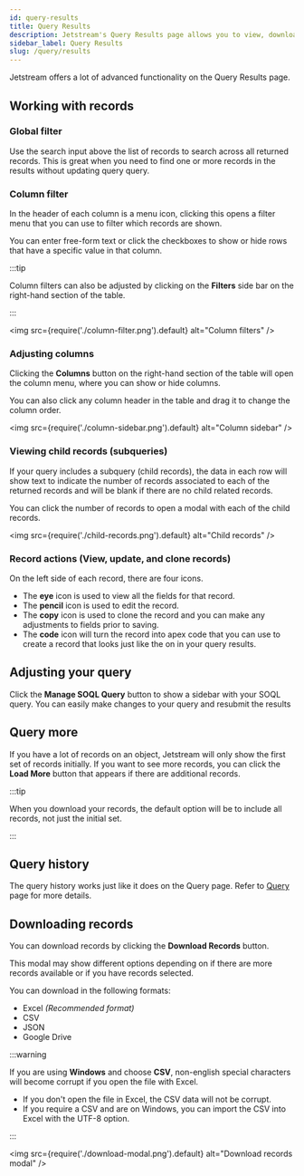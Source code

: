 ```yaml
---
id: query-results
title: Query Results
description: Jetstream's Query Results page allows you to view, download, or work with your records in your Salesforce org.
sidebar_label: Query Results
slug: /query/results
---
```


Jetstream offers a lot of advanced functionality on the Query Results page.

## Working with records

### Global filter

Use the search input above the list of records to search across all returned records. This is great when you need to find one or more records in the results without updating query query.

### Column filter

In the header of each column is a menu icon, clicking this opens a filter menu that you can use to filter which records are shown.

You can enter free-form text or click the checkboxes to show or hide rows that have a specific value in that column.

:::tip

Column filters can also be adjusted by clicking on the **Filters** side bar on the right-hand section of the table.

:::

<img src={require('./column-filter.png').default} alt="Column filters" />

### Adjusting columns

Clicking the **Columns** button on the right-hand section of the table will open the column menu, where you can show or hide columns.

You can also click any column header in the table and drag it to change the column order.

<img src={require('./column-sidebar.png').default} alt="Column sidebar" />

### Viewing child records (subqueries)

If your query includes a subquery (child records), the data in each row will show text to indicate the number of records associated to each of the returned records and will be blank if there are no child related records.

You can click the number of records to open a modal with each of the child records.

<img src={require('./child-records.png').default} alt="Child records" />

### Record actions (View, update, and clone records)

On the left side of each record, there are four icons.

- The **eye** icon is used to view all the fields for that record.
- The **pencil** icon is used to edit the record.
- The **copy** icon is used to clone the record and you can make any adjustments to fields prior to saving.
- The **code** icon will turn the record into apex code that you can use to create a record that looks just like the on in your query results.

## Adjusting your query

Click the **Manage SOQL Query** button to show a sidebar with your SOQL query. You can easily make changes to your query and resubmit the results

## Query more

If you have a lot of records on an object, Jetstream will only show the first set of records initially. If you want to see more records, you can click the **Load More** button that appears if there are additional records.

:::tip

When you download your records, the default option will be to include all records, not just the initial set.

:::

## Query history

The query history works just like it does on the Query page. Refer to [Query](query.md) page for more details.

## Downloading records

You can download records by clicking the **Download Records** button.

This modal may show different options depending on if there are more records available or if you have records selected.

You can download in the following formats:

- Excel _(Recommended format)_
- CSV
- JSON
- Google Drive

:::warning

If you are using **Windows** and choose **CSV**, non-english special characters will become corrupt if you open the file with Excel.

- If you don't open the file in Excel, the CSV data will not be corrupt.
- If you require a CSV and are on Windows, you can import the CSV into Excel with the UTF-8 option.

:::

<img src={require('./download-modal.png').default} alt="Download records modal" />

